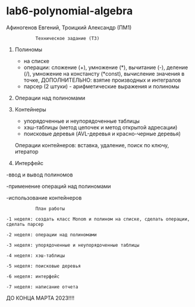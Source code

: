 # lab6-polynomial-algebra
Афиногенов Евгений, Троицкий Александр (ПМ1)

               Техническое задание (ТЗ)
               
 1. Полиномы
    - на списке
    - операции: сложение (+), умножение (*), вычитание (-), деление (/), умножение на констансту (*const), вычисление значения в точке, ДОПОЛНИТЕЛЬНО: взятие производных и интегралов
    - парсер (2 штуки) - арифметические выражения и полиномы
    
 2. Операции над полиномами
 
 3. Контейнеры
    - упорядоченные и неупорядоченные таблицы
    - хэш-таблицы (метод цепочек и метод открытой адресации)
    - поисковые деревья (AVL-деревья и красно-черные деревья)
    
    Операции контейнеров: вставка, удаление, поиск по ключу, итератор
    
 4. Интерфейс

   -ввод и вывод полиномов
 
   -применение операций над полиномами
 
   -использование контейнеров
 
 
               План работы
               
    -1 неделя: создать класс Monom и полином на списке, сделать операции, сделать парсер 
  
    -2 неделя: операции над полиномами
  
    -3 неделя: упорядоченные и неупорядоченные таблицы
  
    -4 неделя: хэш-таблицы
  
    -5 неделя: поисковые деревья
  
    -6 неделя: интерфейс 
    
    -7 неделя: написание отчета
  
  ДО КОНЦА МАРТА 2023!!!!
  
  
  
    
